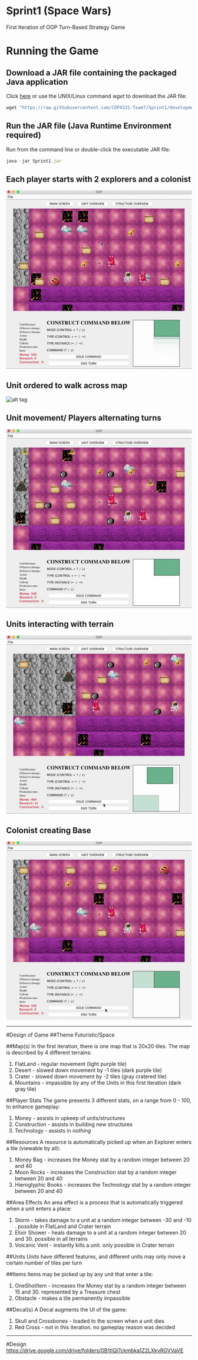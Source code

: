 # Sprint1 (Space Wars)
First Iteration of OOP Turn-Based Strategy Game

<!--[Iteration 1 requirements](demo/Iteration1_Requirements.pdf)-->

# Running the Game

## Download a JAR file containing the packaged Java application
Click [here](Sprint1.jar) or use the UNIX/Linux command *wget* to download the JAR file:
 
```javascript
wget "https://raw.githubusercontent.com/COP4331-Team7/Sprint1/development/Sprint1.jar" -O Sprint1.jar 
```
## Run the JAR file (Java Runtime Environment required)
Run from the command line or double-click the executable JAR file:
```javascript
java -jar Sprint1.jar 
```
## Each player starts with 2 explorers and a colonist

 ![alt tag](demo/mapDemo.gif)
 
## Unit ordered to walk across map

![alt tag](demo/farWalk.gif)

## Unit movement/ Players alternating turns

 ![alt tag](demo/gatherResource.gif)

## Units interacting with terrain

 ![alt tag](demo/instantDeath.gif)
  
  
## Colonist creating Base

 ![alt tag](demo/makeBase.gif)

---

#Design of Game
##Theme
Futuristic/Space

##Map(s)
In the first iteration, there is one map that is 20x20 tiles. The map is described by 4 different terrains: 
 1. FlatLand - regular movement (light purple tile)
 2. Desert - slowed down movement by -1 tiles (dark purple tile)
 3. Crater - slowed down movement by -2 tiles (gray cratered tile)
 4. Mountains - impassible by any of the Units in this first iteration (dark gray tile)
 
##Player Stats
The game presents 3 different stats, on a range from 0 - 100, to enhance gameplay:
 1. Money - assists in upkeep of units/structures
 2. Construction - assists in building new structures
 3. Technology - assists in *nothing*

##Resources
A resource is automatically picked up when an Explorer enters a tile (viewable by all):
 1. Money Bag - increases the Money stat by a random integer between 20 and 40 
 2. Moon Rocks - increases the Construction stat by a random integer between 20 and 40 
 3. Hieroglyphic Books - increases the Technology stat by a random integer between 20 and 40 

##Area Effects
An area effect is a process that is automatically triggered when a unit enters a place:
 1. Storm - takes damage to a unit at a random integer between -30 and -10 . possible in FlatLand and Crater terrain
 2. Elixir Shower - heals damage to a unit at a random integer between 20 and 30. possible in all terrains
 3. Volcanic Vent - instantly kills a unit. only possible in Crater terrain 
 
##Units
 Units have different features, and different units may only move a certain number of tiles per turn
 
##Items
 Items may be picked up by any unit that enter a tile:
  1. OneShotItem - increases the Money stat by a random integer between 15 and 30. represented by a Treasure chest 
  2. Obstacle - makes a tile permanently impassible
  
##Decal(s)
  A Decal augments the UI of the game:
   1. Skull and Crossbones - loaded to the screen when a unit dies 
   2. Red Cross - not in this iteration. no gameplay reason was decided
 
 ---
 
#Design
https://drive.google.com/drive/folders/0B1tlQl7ckmbka1Z2LXkyRGVVaVE

